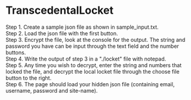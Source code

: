# TranscedentalLocket

Step 1. Create a sample json file as shown in sample_input.txt.  
Step 2. Load the json file with the first button.  
Step 3. Encrypt the file, look at the console for the output. The string and password you have can be input through the text field and the number buttons.  
Step 4. Write the output of step 3 in a "./locket" file with notepad.  
Step 5. Any time you wish to decrypt, enter the string and numbers that locked the file, and decrypt the local locket file through the choose file button to the right.  
Step 6. The page should load your hidden json file (containing email, username, password and site-name).  
